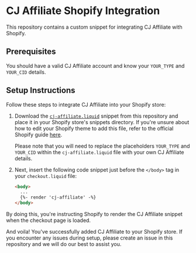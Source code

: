 # CJ Affiliate Shopify Integration

This repository contains a custom snippet for integrating CJ Affiliate with Shopify.

## Prerequisites

You should have a valid CJ Affiliate account and know your `YOUR_TYPE` and `YOUR_CID` details.

## Setup Instructions

Follow these steps to integrate CJ Affiliate into your Shopify store:

1. Download the [`cj-affiliate.liquid`](/Snippets/cj-affiliate.liquid) snippet from this repository and place it in your Shopify store's snippets directory. If you're unsure about how to edit your Shopify theme to add this file, refer to the official Shopify guide [here](https://help.shopify.com/en/manual/online-store/themes/theme-code#edit-your-theme-code). 

    Please note that you will need to replace the placeholders `YOUR_TYPE` and `YOUR_CID` within the `cj-affiliate.liquid` file with your own CJ Affiliate details.

2. Next, insert the following code snippet just before the `</body>` tag in your `checkout.liquid` file:

    ```html
    <body>
      ...
      {%- render 'cj-affiliate' -%}
    </body>
    ```
By doing this, you're instructing Shopify to render the CJ Affiliate snippet when the checkout page is loaded.

And voila! You've successfully added CJ Affiliate to your Shopify store. If you encounter any issues during setup, please create an issue in this repository and we will do our best to assist you.
